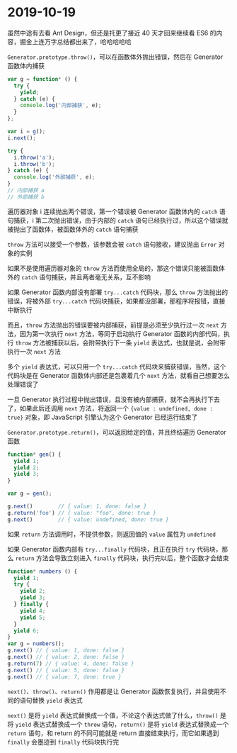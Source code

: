 # 2019-10-19

虽然中途有去看 Ant Design，但还是托更了接近 40 天才回来继续看 ES6 的内容，掘金上连万字总结都出来了，哈哈哈哈哈

`Generator.prototype.throw()`，可以在函数体外抛出错误，然后在 Generator 函数体内捕获

```JavaScript
var g = function* () {
  try {
    yield;
  } catch (e) {
    console.log('内部捕获', e);
  }
};

var i = g();
i.next();

try {
  i.throw('a');
  i.throw('b');
} catch (e) {
  console.log('外部捕获', e);
}
// 内部捕获 a
// 外部捕获 b
```

遍历器对象 i 连续抛出两个错误，第一个错误被 Generator 函数体内的 `catch` 语句捕获，i 第二次抛出错误，由于内部的 `catch` 语句已经执行过，所以这个错误就被抛出了函数体，被函数体外的 `catch` 语句捕获

`throw` 方法可以接受一个参数，该参数会被 `catch` 语句接收，建议抛出 `Error` 对象的实例

如果不是使用遍历器对象的 `throw` 方法而使用全局的，那这个错误只能被函数体外的 `catch` 语句捕获，并且两者毫无关系，互不影响

如果 Generator 函数内部没有部署 `try...catch` 代码块，那么 `throw` 方法抛出的错误，将被外部 `try...catch` 代码块捕获，如果都没部署，那程序将报错，直接中断执行

而且，`throw` 方法抛出的错误要被内部捕获，前提是必须至少执行过一次 `next` 方法，因为第一次执行 `next` 方法，等同于启动执行 Generator 函数的内部代码，执行 `throw` 方法被捕获以后，会附带执行下一条 `yield` 表达式，也就是说，会附带执行一次 `next` 方法

多个 `yield` 表达式，可以只用一个 `try...catch` 代码块来捕获错误，当然，这个代码块是在 Generator 函数体内部还是包裹着几个 `next` 方法，就看自己想要怎么处理错误了

一旦 Generator 执行过程中抛出错误，且没有被内部捕获，就不会再执行下去了，如果此后还调用 `next` 方法，将返回一个 `{value : undefined, done : true}` 对象，即 JavaScript 引擎认为这个 Generator 已经运行结束了

`Generator.prototype.return()`，可以返回给定的值，并且终结遍历 Generator 函数

```JavaScript
function* gen() {
  yield 1;
  yield 2;
  yield 3;
}

var g = gen();

g.next()        // { value: 1, done: false }
g.return('foo') // { value: "foo", done: true }
g.next()        // { value: undefined, done: true }
```

如果 `return` 方法调用时，不提供参数，则返回值的 `value` 属性为 `undefined`

如果 Generator 函数内部有 `try...finally` 代码块，且正在执行 `try` 代码块，那么 `return` 方法会导致立刻进入 `finally` 代码块，执行完以后，整个函数才会结束

```JavaScript
function* numbers () {
  yield 1;
  try {
    yield 2;
    yield 3;
  } finally {
    yield 4;
    yield 5;
  }
  yield 6;
}
var g = numbers();
g.next() // { value: 1, done: false }
g.next() // { value: 2, done: false }
g.return(7) // { value: 4, done: false }
g.next() // { value: 5, done: false }
g.next() // { value: 7, done: true }
```

`next()`、`throw()`、`return()` 作用都是让 Generator 函数恢复执行，并且使用不同的语句替换 `yield` 表达式

`next()` 是将 `yield` 表达式替换成一个值，不论这个表达式做了什么，`throw()` 是将 `yield` 表达式替换成一个 `throw` 语句，`return()` 是将 `yield` 表达式替换成一个 `return` 语句，和 return 的不同可能就是 return 直接结束执行，而它如果遇到 `finally` 会墨迹到 `finally` 代码块执行完
